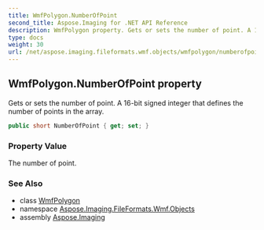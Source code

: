 ```yaml
---
title: WmfPolygon.NumberOfPoint
second_title: Aspose.Imaging for .NET API Reference
description: WmfPolygon property. Gets or sets the number of point. A 16bit signed integer that defines the number of points in the array
type: docs
weight: 30
url: /net/aspose.imaging.fileformats.wmf.objects/wmfpolygon/numberofpoint/
---
```

## WmfPolygon.NumberOfPoint property

Gets or sets the number of point. A 16-bit signed integer that defines the number of points in the array.

```csharp
public short NumberOfPoint { get; set; }
```

### Property Value

The number of point.

### See Also

* class [WmfPolygon](../)
* namespace [Aspose.Imaging.FileFormats.Wmf.Objects](../../wmfpolygon/)
* assembly [Aspose.Imaging](../../../)


